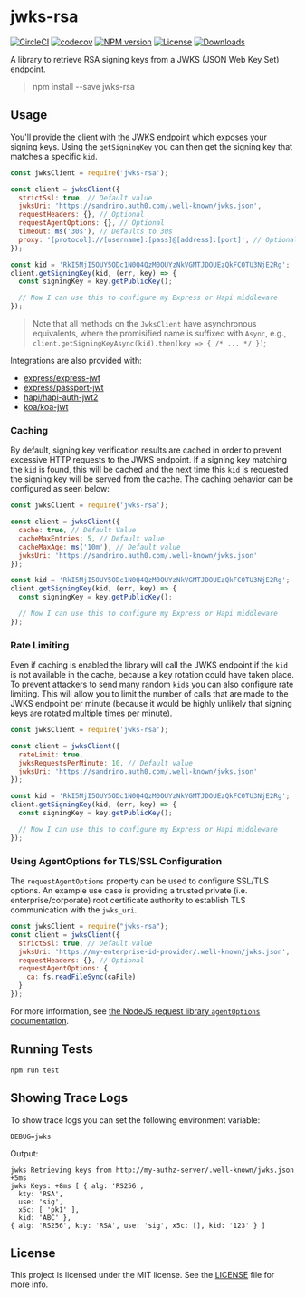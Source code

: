 # jwks-rsa

[![CircleCI][circle-image]][circle-url]
[![codecov][codecov-image]][codecov-url]
[![NPM version][npm-image]][npm-url]
[![License][license-image]][license-url]
[![Downloads][downloads-image]][downloads-url]

A library to retrieve RSA signing keys from a JWKS (JSON Web Key Set) endpoint.

> npm install --save jwks-rsa

## Usage

You'll provide the client with the JWKS endpoint which exposes your signing keys. Using the `getSigningKey` you can then get the signing key that matches a specific `kid`.

```js
const jwksClient = require('jwks-rsa');

const client = jwksClient({
  strictSsl: true, // Default value
  jwksUri: 'https://sandrino.auth0.com/.well-known/jwks.json',
  requestHeaders: {}, // Optional
  requestAgentOptions: {}, // Optional
  timeout: ms('30s'), // Defaults to 30s
  proxy: '[protocol]://[username]:[pass]@[address]:[port]', // Optional
});

const kid = 'RkI5MjI5OUY5ODc1N0Q4QzM0OUYzNkVGMTJDOUEzQkFCOTU3NjE2Rg';
client.getSigningKey(kid, (err, key) => {
  const signingKey = key.getPublicKey();

  // Now I can use this to configure my Express or Hapi middleware
});
```

> Note that all methods on the `JwksClient` have asynchronous equivalents, where the promisified name is suffixed with `Async`, e.g., `client.getSigningKeyAsync(kid).then(key => { /* ... */ })`;

Integrations are also provided with:

 - [express/express-jwt](examples/express-demo)
 - [express/passport-jwt](examples/passport-demo)
 - [hapi/hapi-auth-jwt2](examples/hapi-demo)
 - [koa/koa-jwt](examples/koa-demo)

### Caching

By default, signing key verification results are cached in order to prevent excessive HTTP requests to the JWKS endpoint. If a signing key matching the `kid` is found, this will be cached and the next time this `kid` is requested the signing key will be served from the cache.  The caching behavior can be configured as seen below:

```js
const jwksClient = require('jwks-rsa');

const client = jwksClient({
  cache: true, // Default Value
  cacheMaxEntries: 5, // Default value
  cacheMaxAge: ms('10m'), // Default value
  jwksUri: 'https://sandrino.auth0.com/.well-known/jwks.json'
});

const kid = 'RkI5MjI5OUY5ODc1N0Q4QzM0OUYzNkVGMTJDOUEzQkFCOTU3NjE2Rg';
client.getSigningKey(kid, (err, key) => {
  const signingKey = key.getPublicKey();

  // Now I can use this to configure my Express or Hapi middleware
});
```

### Rate Limiting

Even if caching is enabled the library will call the JWKS endpoint if the `kid` is not available in the cache, because a key rotation could have taken place. To prevent attackers to send many random `kid`s you can also configure rate limiting. This will allow you to limit the number of calls that are made to the JWKS endpoint per minute (because it would be highly unlikely that signing keys are rotated multiple times per minute).

```js
const jwksClient = require('jwks-rsa');

const client = jwksClient({
  rateLimit: true,
  jwksRequestsPerMinute: 10, // Default value
  jwksUri: 'https://sandrino.auth0.com/.well-known/jwks.json'
});

const kid = 'RkI5MjI5OUY5ODc1N0Q4QzM0OUYzNkVGMTJDOUEzQkFCOTU3NjE2Rg';
client.getSigningKey(kid, (err, key) => {
  const signingKey = key.getPublicKey();

  // Now I can use this to configure my Express or Hapi middleware
});
```

### Using AgentOptions for TLS/SSL Configuration

The `requestAgentOptions` property can be used to configure SSL/TLS options. An
example use case is providing a trusted private (i.e. enterprise/corporate) root
certificate authority to establish TLS communication with the `jwks_uri`.

```js
const jwksClient = require("jwks-rsa");
const client = jwksClient({
  strictSsl: true, // Default value
  jwksUri: 'https://my-enterprise-id-provider/.well-known/jwks.json',
  requestHeaders: {}, // Optional
  requestAgentOptions: {
    ca: fs.readFileSync(caFile)
  }
});
```

For more information, see [the NodeJS request library `agentOptions`
documentation](https://github.com/request/request#using-optionsagentoptions).

## Running Tests

```
npm run test
```

## Showing Trace Logs

To show trace logs you can set the following environment variable:

```
DEBUG=jwks
```

Output:

```
jwks Retrieving keys from http://my-authz-server/.well-known/jwks.json +5ms
jwks Keys: +8ms [ { alg: 'RS256',
  kty: 'RSA',
  use: 'sig',
  x5c: [ 'pk1' ],
  kid: 'ABC' },
{ alg: 'RS256', kty: 'RSA', use: 'sig', x5c: [], kid: '123' } ]
```

## License

This project is licensed under the MIT license. See the [LICENSE](LICENSE) file for more info.

[circle-image]: https://img.shields.io/circleci/build/github/auth0/node-jwks-rsa/master?style=flat-square
[circle-url]: https://circleci.com/gh/auth0/node-jwks-rsa/tree/master
[codecov-image]: https://img.shields.io/codecov/c/github/auth0/node-jwks-rsa?style=flat-square
[codecov-url]: https://codecov.io/gh/auth0/node-jwks-rsa
[npm-image]: https://img.shields.io/npm/v/jwks-rsa.svg?style=flat-square
[npm-url]: https://npmjs.org/package/jwks-rsa
[license-image]: http://img.shields.io/npm/l/jwks-rsa.svg?style=flat-square
[license-url]: #license
[downloads-image]: http://img.shields.io/npm/dm/jwks-rsa.svg?style=flat-square
[downloads-url]: https://npmjs.org/package/jwks-rsa
